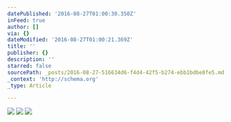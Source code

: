 ```yaml
---
datePublished: '2016-08-27T01:00:30.350Z'
inFeed: true
author: []
via: {}
dateModified: '2016-08-27T01:00:21.369Z'
title: ''
publisher: {}
description: ''
starred: false
sourcePath: _posts/2016-08-27-516634d6-f4d4-42f5-b274-ebb1bdbe8fe5.md
_context: 'http://schema.org'
_type: Article

---
```

![](https://the-grid-user-content.s3-us-west-2.amazonaws.com/54b05b62-2b97-4db1-8d30-1d6397306965.jpg)
![](https://the-grid-user-content.s3-us-west-2.amazonaws.com/2a61fecd-36a0-4d4a-be1b-09e636d71779.jpg)
![](https://the-grid-user-content.s3-us-west-2.amazonaws.com/2226c97a-18d3-4d3b-819d-9dddebcbe78a.jpg)
